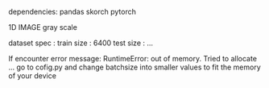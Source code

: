dependencies:
pandas
skorch
pytorch


1D IMAGE gray scale  

dataset spec : train size : 6400 test size : ...


If encounter error message: 
RuntimeError:  out of memory. Tried to allocate ... 
go to cofig.py and change batchsize into smaller values to fit the memory of your device
